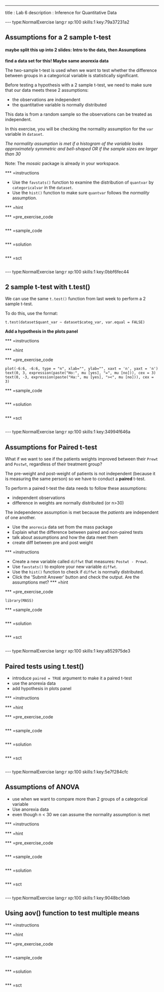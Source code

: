 ---
title       : Lab 6
description : Inference for Quantitative Data


--- type:NormalExercise lang:r xp:100 skills:1 key:79a37231a2
## Assumptions for a 2 sample t-test
#### maybe split this up into 2 slides: Intro to the data, then Assumptions

**find a data set for this! Maybe same anorexia data**

The two-sample t-test is used when we want to test whether the difference between groups in a categorical variable is statistically significant.

Before testing a hypothesis with a 2 sample t-test, we need to make sure that our data meets these 2 assumptions:

* the observations are independent
* the quantitative variable is normally distributed

This data is from a random sample so the observations can be treated as independent.

In this exercise, you will be checking the normality assumption for the `var` variable in `dataset`.

*The normality assumption is met if a histogram of the variable looks approximately symmetric and bell-shaped OR if the sample sizes are larger than 30*

Note: The *mosaic* package is already in your workspace.


*** =instructions
- Use the `favstats()` function to examine the distribution of `quantvar` by `categoricalvar` in the `dataset`.
- Use the `hist()` function to make sure `quantvar` follows the *normality* assumption.

*** =hint

*** =pre_exercise_code
```{r}

```

*** =sample_code
```{r}

```

*** =solution
```{r}

```

*** =sct
```{r}

```


--- type:NormalExercise lang:r xp:100 skills:1 key:0bbf6fec44
## 2 sample t-test with t.test()

We can use the same `t.test()` function from last week to perform a 2 sample t-test.

To do this, use the format:

`t.test(dataset$quant_var ~ dataset$categ_var, var.equal = FALSE)`

**Add a hypothesis in the plots panel**

*** =instructions

*** =hint

*** =pre_exercise_code
```{r}
plot(-6:6, -6:6, type = "n", xlab="", ylab="", xaxt = 'n', yaxt = 'n')
text(0, 3, expression(paste("Ho:", mu [yes], "=", mu [no])), cex = 3)
text(0, -3, expression(paste("Ha:", mu [yes], "><", mu [no])), cex = 3)

```

*** =sample_code
```{r}

```

*** =solution
```{r}

```

*** =sct
```{r}

```

--- type:NormalExercise lang:r xp:100 skills:1 key:34994f646a
## Assumptions for Paired t-test
 
 What if we want to see if the patients weights improved between their `Prewt` and `Postwt`, regardless of their treatment group?
 
 The pre-weight and post-weight of patients is not independent (because it is measuring the same person) so we have to conduct a **paired** t-test.
 
To perform a paired t-test the data needs to follow these assumptions:

* independent observations
* difference in weights are normally distributed (or n>30)
 
The independence assumption is met because the *patients* are independent of one another.

- Use the `anorexia` data set from the mass package
- Explain what the difference between paired and non-paired tests
- talk about assumptions and how the data meet them
- create diff between pre and post weight

*** =instructions
- Create a new variable called `diffwt` that measures: `Postwt - Prewt`.
- Use `favstats()` to explore your new variable `diffwt`.
- Use the `hist()` function to check if `diffwt` is normally distributed.
- Click the 'Submit Answer' button and check the output. Are the assumptions met?
*** =hint

*** =pre_exercise_code
```{r}
library(MASS)
```

*** =sample_code
```{r}

```

*** =solution
```{r}

```

*** =sct
```{r}

```



--- type:NormalExercise lang:r xp:100 skills:1 key:a852975de3
## Paired tests using t.test()

- introduce `paired = TRUE` argument to make it a paired t-test
- use the anorexia data
- add hypothesis in plots panel

*** =instructions

*** =hint

*** =pre_exercise_code
```{r}

```

*** =sample_code
```{r}

```

*** =solution
```{r}

```

*** =sct
```{r}

```

--- type:NormalExercise lang:r xp:100 skills:1 key:5e7f284cfc
## Assumptions of ANOVA

- use when we want to compare more than 2 groups of a categorical variable
- Use anorexia data
- even though n < 30 we can assume the normality assumption is met

*** =instructions

*** =hint

*** =pre_exercise_code
```{r}

```

*** =sample_code
```{r}

```

*** =solution
```{r}

```

*** =sct
```{r}

```

--- type:NormalExercise lang:r xp:100 skills:1 key:9048bc1deb
## Using aov() function to test multiple means


*** =instructions

*** =hint

*** =pre_exercise_code
```{r}

```

*** =sample_code
```{r}

```

*** =solution
```{r}

```

*** =sct
```{r}

```
